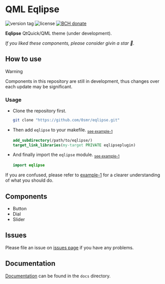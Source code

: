 # QML Eqlipse
<p><img src="https://img.shields.io/github/v/tag/0smr/eqlipse?sort=semver&label=version&labelColor=0bd&color=07b" alt="version tag">
<img src="https://img.shields.io/github/license/0smr/eqlipse?color=36b245" alt="license">
<a href="https://www.blockchain.com/bch/address/bitcoincash:qrnwtxsk79kv6mt2hv8zdxy3phkqpkmcxgjzqktwa3">
<img src="https://img.shields.io/badge/BCH-Donate-f0992e?logo=BitcoinCash&logoColor=f0992e" alt="BCH donate"></a></p>

**Eqlipse** QtQuick/QML theme (under development).

*If you liked these components, please consider givin a star :star2:.*

## How to use
> [!WARNING]
> Components in this repository are still in development, thus changes over each update may be significant.

### Usage

+ Clone the repository first.
    ```bash
    git clone "https://github.com/0smr/eqlipse.git"
    ```
+ Then add `eqlipse` to your makefile. <sub>[see example-1](example/example-1/CMakeLists.txt#L35)</sub>
    ```cmake
    add_subdirectory(/path/to/eqlipse/)
    target_link_libraries(my-target PRIVATE eqlipseplugin)
    ```
+ And finally import the `eqlipse` module. <sub>[see example-1](example/example-1/Root.qml#L5)</sub>
    ```qml
    import eqlipse
    ```

If you are confused, please refer to [example-1](example/example-1/) for a clearer understanding of what you should do.

## Components

- Button
- Dial
- Slider

## Issues

Please file an issue on [issues page](https://github.com/0smr/eqlipse/issues) if you have any problems.

## Documentation

[Documentation](docs/README.md) can be found in the `docs` directory.